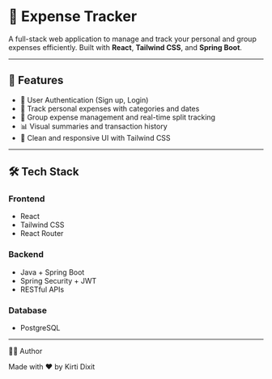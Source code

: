 # 💸 Expense Tracker

A full-stack web application to manage and track your personal and group expenses efficiently. Built with **React**, **Tailwind CSS**, and **Spring Boot**.

---

## 🚀 Features

- 🔐 User Authentication (Sign up, Login)
- 🧾 Track personal expenses with categories and dates
- 🤝 Group expense management and real-time split tracking
- 📊 Visual summaries and transaction history
- 🎨 Clean and responsive UI with Tailwind CSS

---

## 🛠️ Tech Stack

### Frontend
- React
- Tailwind CSS
- React Router

### Backend
- Java + Spring Boot
- Spring Security + JWT
- RESTful APIs

### Database
- PostgreSQL

---

👩‍💻 Author

Made with ❤️ by Kirti Dixit

